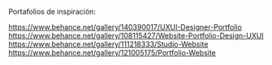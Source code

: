 Portafolios de inspiración:

https://www.behance.net/gallery/140390017/UXUI-Designer-Portfolio
https://www.behance.net/gallery/108115427/Website-Portfolio-Design-UXUI
https://www.behance.net/gallery/111218333/Studio-Website
https://www.behance.net/gallery/121005175/Portfolio-Website
